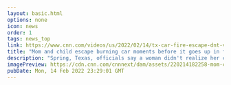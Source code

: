 ```yaml
---
layout: basic.html
options: none
icon: news
order: 1
tags: news_top
link: https://www.cnn.com/videos/us/2022/02/14/tx-car-fire-escape-dnt-vpx.khou
title: "Mom and child escape burning car moments before it goes up in flames"
description: "Spring, Texas, officials say a woman didn't realize her car was on fire until she saw smoke coming from her air vents. Video shows the car driving for nearly a mile before pulling over. The woman and her child managed to escape moments before the car was engulfed in flames. CNN affiliate KHOU has more. "
imagePreview: https://cdn.cnn.com/cnnnext/dam/assets/220214182258-mom-child-escape-burning-car-vpx-video-synd-2.jpg
pubDate: Mon, 14 Feb 2022 23:29:01 GMT
---
```

